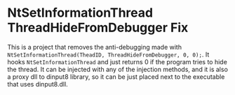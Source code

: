 # NtSetInformationThread ThreadHideFromDebugger Fix

This is a project that removes the anti-debugging made with `NtSetInformationThread(TheadID, ThreadHideFromDebugger, 0, 0);`. It hooks `NtSetInformationThread` and just returns 0 if the program tries to hide the thread. It can be injected with any of the injection methods, and it is also a proxy dll to dinput8 library, so it can be just placed next to the executable that uses dinput8.dll.